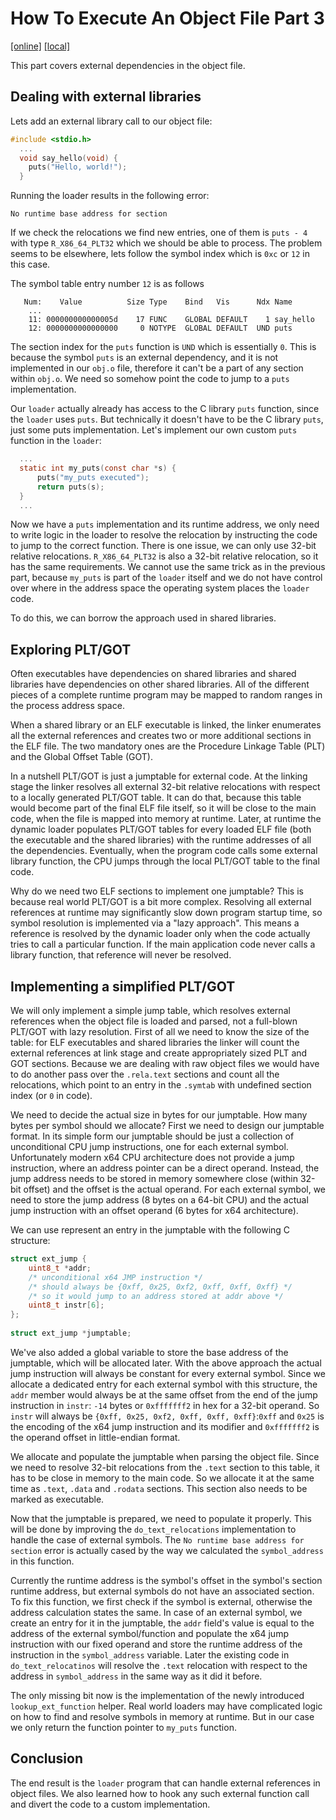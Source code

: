 # How To Execute An Object File Part 3
[\[online\]](https://blog.cloudflare.com/how-to-execute-an-object-file-part-3)
[\[local\]](../local_archive/how-to-execute-an-object-file-part-3.html)

This part covers external dependencies in the object file.

## Dealing with external libraries

Lets add an external library call to our object file:

```C
#include <stdio.h>
  ...
  void say_hello(void) {
    puts("Hello, world!");
  }
```

Running the loader results in the following error:

```
No runtime base address for section
```

If we check the relocations we find new entries, one of them is `puts - 4` with type `R_X86_64_PLT32` which we should be able to process. The problem seems to be elsewhere, lets follow the symbol index which is `0xc` or `12` in this case.

The symbol table entry number `12` is as follows

```
   Num:    Value          Size Type    Bind   Vis      Ndx Name
    ...
    11: 000000000000005d    17 FUNC    GLOBAL DEFAULT    1 say_hello
    12: 0000000000000000     0 NOTYPE  GLOBAL DEFAULT  UND puts
```

The section index for the `puts` function is `UND` which is essentially `0`. This is because the symbol `puts` is an external dependency, and it is not implemented in our `obj.o` file, therefore it can't be a part of any section within `obj.o`. We need so somehow point the code to jump to a `puts` implementation.

Our `loader` actually already has access to the C library `puts` function, since the `loader` uses `puts`. But technically it doesn't have to be the C library `puts`, just some puts implementation. Let's implement our own custom `puts` function in the `loader`:

```C
  ...
  static int my_puts(const char *s) {
      puts("my_puts executed");
      return puts(s);
  }
  ...
```

Now we have a `puts` implementation and its runtime address, we only need to write logic in the loader to resolve the relocation by instructing the code to jump to the correct function. There is one issue, we can only use 32-bit relative relocations. `R_X86_64_PLT32` is also a 32-bit relative relocation, so it has the same requirements. We cannot use the same trick as in the previous part, because `my_puts` is part of the `loader` itself and we do not have control over where in the address space the operating system places the `loader` code.

To do this, we can borrow the approach used in shared libraries.

## Exploring PLT/GOT

Often executables have dependencies on shared libraries and shared libraries have dependencies on other shared libraries. All of the different pieces of a complete runtime program may be mapped to random ranges in the process address space.

When a shared library or an ELF executable is linked, the linker enumerates all the external references and creates two or more additional sections in the ELF file. The two mandatory ones are the Procedure Linkage Table (PLT) and the Global Offset Table (GOT).

In a nutshell PLT/GOT is just a jumptable for external code. At the linking stage the linker resolves all external 32-bit relative relocations with respect to a locally generated PLT/GOT table. It can do that, because this table would become part of the final ELF file itself, so it will be close to the main code, when the file is mapped into memory at runtime. Later, at runtime the dynamic loader populates PLT/GOT tables for every loaded ELF file (both the executable and the shared libraries) with the runtime addresses of all the dependencies. Eventually, when the program code calls some external library function, the CPU jumps through the local PLT/GOT table to the final code.

Why do we need two ELF sections to implement one jumptable? This is because real world PLT/GOT is a bit more complex. Resolving all external references at runtime may significantly slow down program startup time, so symbol resolution is implemented via a "lazy approach". This means a reference is resolved by the dynamic loader only when the code actually tries to call a particular function. If the main application code never calls a library function, that reference will never be resolved.

## Implementing a simplified PLT/GOT

We will only implement a simple jump table, which resolves external references when the object file is loaded and parsed,
not a full-blown PLT/GOT with lazy resolution. First of all we need to know the size of the table: for ELF executables
and shared libraries the linker will count the external references at link stage and create appropriately sized PLT and
GOT sections. Because we are dealing with raw object files we would have to do another pass over the `.rela.text`
sections and count all the relocations, which point to an entry in the `.symtab` with undefined 
section index (or `0` in code).

We need to decide the actual size in bytes for our jumptable. How many bytes per symbol should we allocate?
First we need to design our jumptable format. In its simple form our jumptable should be just a collection of
unconditional CPU jump instructions, one for each external symbol. Unfortunately modern x64 CPU architecture does not
provide a jump instruction, where an address pointer can be a direct operand. Instead, the jump address needs to be
stored in memory somewhere close (within 32-bit offset) and the offset is the actual operand. For each external symbol,
we need to store the jump address (8 bytes on a 64-bit CPU) and the actual jump instruction with an offset operand
(6 bytes for x64 architecture).

We can use represent an entry in the jumptable with the following C structure:

```C
struct ext_jump {
    uint8_t *addr;
    /* unconditional x64 JMP instruction */
    /* should always be {0xff, 0x25, 0xf2, 0xff, 0xff, 0xff} */
    /* so it would jump to an address stored at addr above */
    uint8_t instr[6];
};
 
struct ext_jump *jumptable;
```

We've also added a global variable to store the base address of the jumptable, which will be allocated later.
With the above approach the actual jump instruction will always be constant for every external symbol.
Since we allocate a dedicated entry for each external symbol with this structure, the `addr` member would always be at
the same offset from the end of the jump instruction in `instr`: `-14` bytes or `0xfffffff2` in hex for a 32-bit operand.
So `instr` will always be `{0xff, 0x25, 0xf2, 0xff, 0xff, 0xff}`:`0xff` and `0x25` is the encoding of the x64 jump
instruction and its modifier and `0xfffffff2` is the operand offset in little-endian format.

We allocate and populate the jumptable when parsing the object file. Since we need to resolve 32-bit relocations from
the `.text` section to this table, it has to be close in memory to the main code. So we allocate it at the same time
as `.text`, `.data` and `.rodata` sections. This section also needs to be marked as executable.


Now that the jumptable is prepared, we need to populate it properly. This will be done by improving the
`do_text_relocations` implementation to handle the case of external symbols. The `No runtime base address for section`
error is actually cased by the way we calculated the `symbol_address` in this function.

Currently the runtime address is the symbol's offset in the symbol's section runtime address, but external symbols do
not have an associated section. To fix this function, we first check if the symbol is external, otherwise the address
calculation states the same. In case of an external symbol, we create an entry for it in the jumptable, the `addr`
field's value is equal to the address of the external symbol/function and populate the x64 jump instruction with our
fixed operand and store the runtime address of the instruction in the `symbol_address` variable. Later the 
existing code in `do_text_relocatinos` will resolve the `.text` relocation with respect to the address
in `symbol_address` in the same way as it did it before.

The only missing bit now is the implementation of the newly introduced `lookup_ext_function` helper. Real world loaders
may have complicated logic on how to find and resolve symbols in memory at runtime. But in our case we only return the
function pointer to `my_puts` function.

## Conclusion

The end result is the `loader` program that can handle external references in object files. We also learned how to hook
any such external function call and divert the code to a custom implementation.
